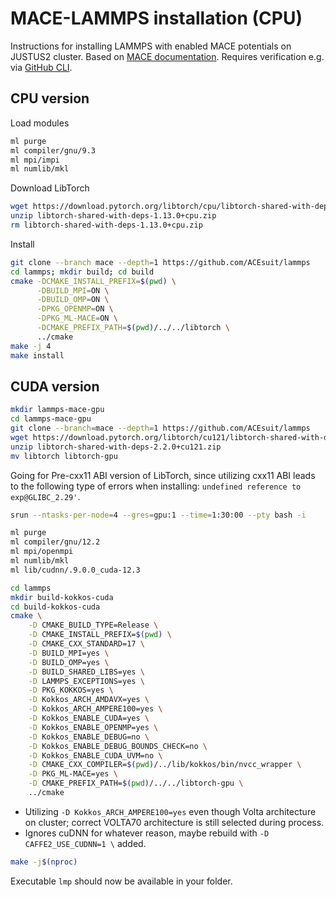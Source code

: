# MACE-LAMMPS installation (CPU)
Instructions for installing LAMMPS with enabled MACE potentials on JUSTUS2 cluster. Based on [MACE documentation](https://mace-docs.readthedocs.io/en/latest/guide/lammps.html). Requires verification e.g. via [GitHub CLI](https://github.com/cli/cli?tab=readme-ov-file#conda).

## CPU version
Load modules
```bash
ml purge
ml compiler/gnu/9.3
ml mpi/impi
ml numlib/mkl
```

Download LibTorch
```bash
wget https://download.pytorch.org/libtorch/cpu/libtorch-shared-with-deps-1.13.0%2Bcpu.zip
unzip libtorch-shared-with-deps-1.13.0+cpu.zip
rm libtorch-shared-with-deps-1.13.0+cpu.zip
```

Install
```bash
git clone --branch mace --depth=1 https://github.com/ACEsuit/lammps
cd lammps; mkdir build; cd build
cmake -DCMAKE_INSTALL_PREFIX=$(pwd) \
      -DBUILD_MPI=ON \
      -DBUILD_OMP=ON \
      -DPKG_OPENMP=ON \
      -DPKG_ML-MACE=ON \
      -DCMAKE_PREFIX_PATH=$(pwd)/../../libtorch \
      ../cmake
make -j 4
make install
```

## CUDA version
```bash
mkdir lammps-mace-gpu
cd lammps-mace-gpu
git clone --branch=mace --depth=1 https://github.com/ACEsuit/lammps
wget https://download.pytorch.org/libtorch/cu121/libtorch-shared-with-deps-2.2.0%2Bcu121.zip
unzip libtorch-shared-with-deps-2.2.0+cu121.zip
mv libtorch libtorch-gpu
```

Going for Pre-cxx11 ABI version of LibTorch, since utilizing cxx11 ABI leads to the following type of errors when installing: `undefined reference to exp@GLIBC_2.29'`.

```bash
srun --ntasks-per-node=4 --gres=gpu:1 --time=1:30:00 --pty bash -i
```

```bash
ml purge
ml compiler/gnu/12.2
ml mpi/openmpi
ml numlib/mkl
ml lib/cudnn/.9.0.0_cuda-12.3
```

```bash
cd lammps
mkdir build-kokkos-cuda
cd build-kokkos-cuda
cmake \
    -D CMAKE_BUILD_TYPE=Release \
    -D CMAKE_INSTALL_PREFIX=$(pwd) \
    -D CMAKE_CXX_STANDARD=17 \
    -D BUILD_MPI=yes \
    -D BUILD_OMP=yes \
    -D BUILD_SHARED_LIBS=yes \
    -D LAMMPS_EXCEPTIONS=yes \
    -D PKG_KOKKOS=yes \
    -D Kokkos_ARCH_AMDAVX=yes \
    -D Kokkos_ARCH_AMPERE100=yes \
    -D Kokkos_ENABLE_CUDA=yes \
    -D Kokkos_ENABLE_OPENMP=yes \
    -D Kokkos_ENABLE_DEBUG=no \
    -D Kokkos_ENABLE_DEBUG_BOUNDS_CHECK=no \
    -D Kokkos_ENABLE_CUDA_UVM=no \
    -D CMAKE_CXX_COMPILER=$(pwd)/../lib/kokkos/bin/nvcc_wrapper \
    -D PKG_ML-MACE=yes \
    -D CMAKE_PREFIX_PATH=$(pwd)/../../libtorch-gpu \
    ../cmake
```

- Utilizing `-D Kokkos_ARCH_AMPERE100=yes` even though Volta architecture on cluster; correct VOLTA70 architecture is still selected during process.
- Ignores cuDNN for whatever reason, maybe rebuild with `-D CAFFE2_USE_CUDNN=1 \` added.

```bash
make -j$(nproc)
```

Executable `lmp` should now be available in your folder.